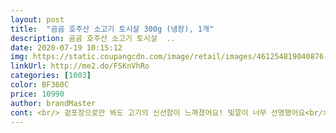 ```yaml
---
layout: post 
title:  "곰곰 호주산 소고기 토시살 300g (냉장), 1개" 
description: 곰곰 호주산 소고기 토시살  ..
date: 2020-07-19 10:15:12 
img: https://static.coupangcdn.com/image/retail/images/461254819040876-c2816b0c-e25b-41e0-8c24-5db4c237dc83.jpg 
linkUrl: http://me2.do/FSKnVhRo 
categories: [1003] 
color: BF360C 
price: 10990 
author: brandMaster 
cont: <br/> 겉포장으로만 봐도 고기의 신선함이 느껴졌어요! 빛깔이 너무 선명했어요<br/>그 외에는 너무나도 만족스러웠습니다<br/>그냥 저녁에 애기 살짝 구워 주고.<br/><br/>남은거 제가 다흡입하고자 구매했는데.<br/>.<br/><br/>너무 마싯댜용 >.<br/>< ㅋㅋㅋㅋㅋㅋㅋㅋㅋㅋ<br/>느끼하지 않고 씹는 맛도 적당했습니다 이가 안좋으신 분들이나<br/>뭐야.<br/>.<br/><br/>부드럽고 소고기의 풍미도 많이 느껴져서 좋았어요 ㅎㅎ 지방질이 적어서<br/>아쉬운점은 고기가 작아요 ㅜㅜㅜㅜ 크기가 작아서 조각난 고기를 먹는기분??<br/>아이들도 무리없이 맛있게 잘 먹을수 있을거 같아요 ^^<br/>어쩔수 없어서 따뜻할때 드시는걸 추천드려요<br/>엄마와 남동생과 저(여자)가 딱 알맞게 배부르게 저녁 한 끼 먹을 양이에요 밥과 함께 먹었고, 양념은 일체 안하고 그냥 소금+후추만 찍어먹었어요! 줜맛탱구리,,,<br/>원래 고기순이라서 스트레스 받은 날이나 너무 배고픈 날에는 퇴근길에 등심 한 덩이씩 가끔 사다먹는사람입니다.<br/>.<br/> 지출이 너무 많아 등심이 부담될때는 이거 사다놓으면 딱일 것 같에요.<br/>.<br/> 왜냐면 맛은 등심인데 가격이 미쳤거든여... <br/><br/>적당히 잘구워서 살코기는 아주 부드럽구여 <br/> - ㅋ<br/>전원래 이런 끼덩끼덩한 ㅋㅋㅋ 꼬득꼬득한 식감도 좋구.<br/><br/> 
---
```

 